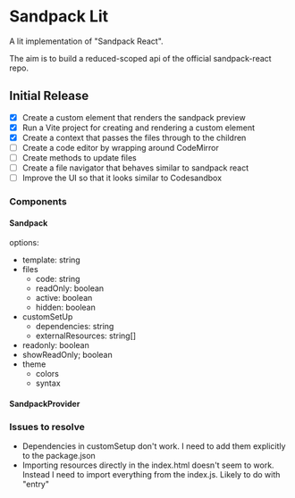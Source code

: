# Sandpack Lit

A lit implementation of "Sandpack React".

The aim is to build a reduced-scoped api of the official sandpack-react repo.

## Initial Release

- [x] Create a custom element that renders the sandpack preview
- [x] Run a Vite project for creating and rendering a custom element
- [x] Create a context that passes the files through to the children
- [ ] Create a code editor by wrapping around CodeMirror
- [ ] Create methods to update files
- [ ] Create a file navigator that behaves similar to sandpack react
- [ ] Improve the UI so that it looks similar to Codesandbox

### Components

#### Sandpack

options:

- template: string
- files
  - code: string
  - readOnly: boolean
  - active: boolean
  - hidden: boolean
- customSetUp
  - dependencies: string
  - externalResources: string[]
- readonly: boolean
- showReadOnly; boolean
- theme
  - colors
  - syntax

#### SandpackProvider

### Issues to resolve

- Dependencies in customSetup don't work. I need to add them explicitly to the package.json
- Importing resources directly in the index.html doesn't seem to work. Instead I need to import everything from the index.js. Likely to do with "entry"
